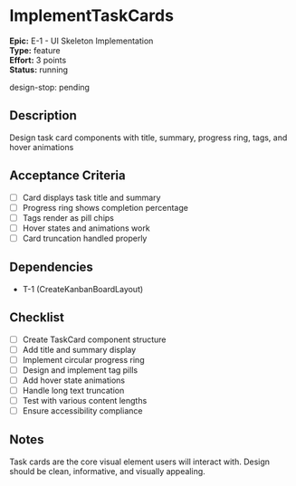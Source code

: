 # ImplementTaskCards

**Epic:** E-1 - UI Skeleton Implementation  
**Type:** feature  
**Effort:** 3 points  
**Status:** running  

design-stop: pending

## Description
Design task card components with title, summary, progress ring, tags, and hover animations

## Acceptance Criteria
- [ ] Card displays task title and summary
- [ ] Progress ring shows completion percentage
- [ ] Tags render as pill chips  
- [ ] Hover states and animations work
- [ ] Card truncation handled properly

## Dependencies
- T-1 (CreateKanbanBoardLayout)

## Checklist
- [ ] Create TaskCard component structure
- [ ] Add title and summary display
- [ ] Implement circular progress ring
- [ ] Design and implement tag pills
- [ ] Add hover state animations
- [ ] Handle long text truncation
- [ ] Test with various content lengths
- [ ] Ensure accessibility compliance

## Notes
Task cards are the core visual element users will interact with. Design should be clean, informative, and visually appealing. 